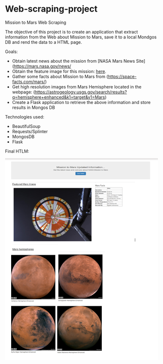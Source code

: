 # Web-scraping-project

Mission to Mars Web Scraping

The objective of this  project is to create an application that extract information from the Web about Mission to Mars, save it to a local Mondgos DB and rend the data to a HTML page.

Goals:
- Obtain latest news about the mission from  [NASA Mars News Site](https://mars.nasa.gov/news/
- Obtain the feature image for this mission: [here](https://www.jpl.nasa.gov/spaceimages/?search=&category=Mars).
- Gather some facts about Mission to Mars from (https://space-facts.com/mars/)
- Get high resolution images from Mars Hemisphere located in the webpage: (https://astrogeology.usgs.gov/search/results?q=hemisphere+enhanced&k1=target&v1=Mars)
- Create a Flask application to retrieve the above information and store results in Mongos DB


Technologies used:

- BeautifulSoup
- Requests/Splinter
- MongosDB
- Flask


Final HTLM:


![Screenshot](App.PNG)
